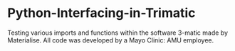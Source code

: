 # Python-Interfacing-in-Trimatic
Testing various imports and functions within the software 3-matic made by Materialise. All code was developed by a Mayo Clinic: AMU employee.
